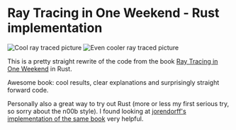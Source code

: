 # Ray Tracing in One Weekend - Rust implementation

![Cool ray traced picture](https://raw.githubusercontent.com/perliedman/raytracing-in-one-weekend/master/teaser.png) ![Even cooler ray traced picture](https://raw.githubusercontent.com/perliedman/raytracing-in-one-weekend/master/cornell.png)

This is a pretty straight rewrite of the code from the book [Ray Tracing in One Weekend](http://in1weekend.blogspot.se/2016/01/ray-tracing-in-one-weekend.html) in Rust.

Awesome book: cool results, clear explanations and surprisingly straight forward code.

Personally also a great way to try out Rust (more or less my first serious try, so sorry about the n00b style). I found looking at [jorendorff's implementation of the same book](https://github.com/jorendorff/rust-raytrace) very helpful.
